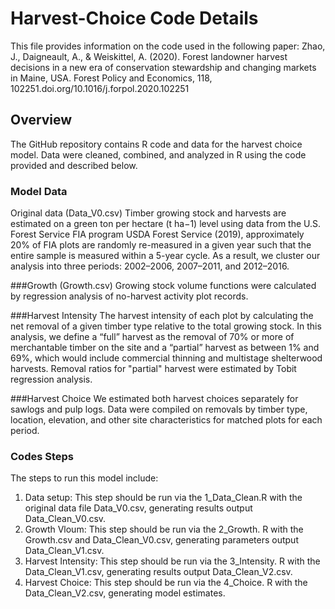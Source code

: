 # Harvest-Choice Code Details
This file provides information on the code used in the following paper: Zhao, J., Daigneault, A., & Weiskittel, A. (2020). Forest landowner harvest decisions in a new era of conservation stewardship and changing markets in Maine, USA. Forest Policy and Economics, 118, 102251.doi.org/10.1016/j.forpol.2020.102251
## Overview
The GitHub repository contains R code and data for the harvest choice model. Data were cleaned, combined, and analyzed in R using the code provided and described below. 
### Model Data
Original data (Data_V0.csv)
Timber growing stock and harvests are estimated on a green ton per hectare (t ha−1) level using data from the U.S. Forest Service FIA program USDA Forest Service (2019),  approximately 20% of FIA plots are randomly re-measured in a given year such that the entire sample is measured within a 5-year cycle. As a result, we cluster our analysis into three periods: 2002–2006, 2007–2011, and 2012–2016.

###Growth (Growth.csv)
Growing stock volume functions were calculated by regression analysis of no-harvest activity plot records.

###Harvest Intensity 
The harvest intensity of each plot by calculating the net removal of a given timber type relative to the total growing stock. In this analysis, we define a “full” harvest as the removal of 70% or more of merchantable timber on the site and a “partial” harvest as between 1% and 69%, which would include commercial thinning and multistage
shelterwood harvests. Removal ratios for "partial" harvest were estimated by Tobit regression analysis.

###Harvest Choice
We estimated both harvest choices separately for sawlogs and pulp logs. Data were compiled on removals by timber type, location, elevation, and other site characteristics for matched plots for each period.

### Codes Steps
The steps to run this model include: 
1. Data setup: This step should be run via the 1_Data_Clean.R with the original data file Data_V0.csv, generating results output Data_Clean_V0.csv.
2. Growth Vloum: This step should be run via the 2_Growth. R with the Growth.csv and Data_Clean_V0.csv, generating parameters output Data_Clean_V1.csv.
3. Harvest Intensity: This step should be run via the 3_Intensity. R with the Data_Clean_V1.csv, generating results output Data_Clean_V2.csv.
4. Harvest Choice: This step should be run via the 4_Choice. R with the Data_Clean_V2.csv, generating model estimates.






